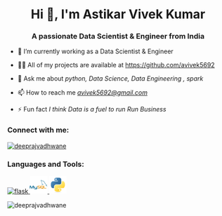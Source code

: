 <h1 align="center">Hi 👋, I'm Astikar Vivek Kumar</h1>
<h3 align="center">A passionate Data Scientist & Engineer  from India</h3>



- 🌱 I’m currently working as a Data Scientist & Engineer 

- 👨‍💻 All of my projects are available at https://github.com/avivek5692

- 💬 Ask me about *python, Data Science, Data Engineering , spark*

- 📫 How to reach me *avivek5692@gmail.com*

- ⚡ Fun fact *I think Data is a fuel to run Run Business*

<h3 align="left">Connect with me:</h3>
<p align="left">
<a href="https://www.linkedin.com/in/avivek5692/" target="blank"><img align="center" src="https://raw.githubusercontent.com/rahuldkjain/github-profile-readme-generator/master/src/images/icons/Social/linked-in-alt.svg" alt="deeprajvadhwane" height="30" width="40" /></a>
</p>

<h3 align="left">Languages and Tools:</h3>
<p align="left"> <a href="https://flask.palletsprojects.com/" target="_blank" rel="noreferrer"> <img src="https://www.vectorlogo.zone/logos/pocoo_flask/pocoo_flask-icon.svg" alt="flask" width="40" height="40"/> </a> <a href="https://www.mysql.com/" target="_blank" rel="noreferrer"> <img src="https://raw.githubusercontent.com/devicons/devicon/master/icons/mysql/mysql-original-wordmark.svg" alt="mysql" width="40" height="40"/> </a> <a href="https://www.python.org" target="_blank" rel="noreferrer"> <img src="https://raw.githubusercontent.com/devicons/devicon/master/icons/python/python-original.svg" alt="python" width="40" height="40"/> </a> </p>

<p><img align="center" src="https://github-readme-stats.vercel.app/api/top-langs?username=deeprajvadhwane&show_icons=true&locale=en&layout=compact" alt="deeprajvadhwane" /></p>
